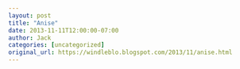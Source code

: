 ```yaml
---
layout: post
title: "Anise"
date: 2013-11-11T12:00:00-07:00
author: Jack
categories: [uncategorized]
original_url: https://windleblo.blogspot.com/2013/11/anise.html
---
```


